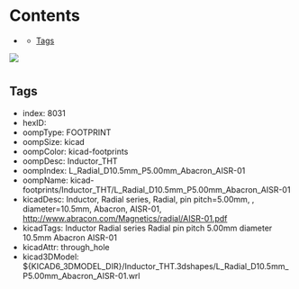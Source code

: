 



Contents
========

* [](#)
	* [Tags](#tags)
  
![][im]
# 

## Tags

- index: 8031
- hexID: 
- oompType: FOOTPRINT
- oompSize: kicad
- oompColor: kicad-footprints
- oompDesc: Inductor_THT
- oompIndex: L_Radial_D10.5mm_P5.00mm_Abacron_AISR-01
- oompName: kicad-footprints/Inductor_THT/L_Radial_D10.5mm_P5.00mm_Abacron_AISR-01
- kicadDesc: Inductor, Radial series, Radial, pin pitch=5.00mm, , diameter=10.5mm, Abacron, AISR-01, http://www.abracon.com/Magnetics/radial/AISR-01.pdf
- kicadTags: Inductor Radial series Radial pin pitch 5.00mm  diameter 10.5mm Abacron AISR-01
- kicadAttr: through_hole
- kicad3DModel: ${KICAD6_3DMODEL_DIR}/Inductor_THT.3dshapes/L_Radial_D10.5mm_P5.00mm_Abacron_AISR-01.wrl



[im]: image.png
